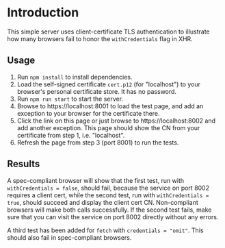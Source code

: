 # Introduction

This simple server uses client-certificate TLS authentication to illustrate how many browsers fail to honor the `withCredentials` flag in XHR.

## Usage

1. Run `npm install` to install dependencies.
1. Load the self-signed certificate `cert.p12` (for "localhost") to your browser's personal certificate store.  It has no password.
1. Run `npm run start` to start the server.
1. Browse to https://localhost:8001 to load the test page, and add an exception to your browser for the certificate there.
1. Click the link on this page or just browse to https://localhost:8002 and add another exception.  This page should show the CN from your certificate from step 1, i.e. "localhost".
1. Refresh the page from step 3 (port 8001) to run the tests.

## Results

A spec-compliant browser will show that the first test, run with `withCredentials = false`, should fail, because the service on port 8002 requires a client cert, while the second test, run with `withCredentials = true`, should succeed and display the client cert CN.  Non-compliant browsers will make both calls successfully.  If the second test fails, make sure that you can visit the service on port 8002 directly without any errors.

A third test has been added for `fetch` with `credentials = "omit"`.  This should also fail in spec-compliant browsers.

